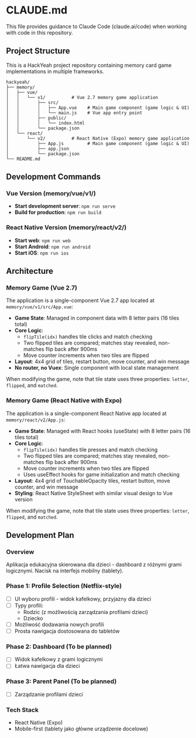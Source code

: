 # CLAUDE.md

This file provides guidance to Claude Code (claude.ai/code) when working with code in this repository.

## Project Structure

This is a HackYeah project repository containing memory card game implementations in multiple frameworks.

```
hackyeah/
├── memory/
│   ├── vue/
│   │   └── v1/          # Vue 2.7 memory game application
│   │       ├── src/
│   │       │   ├── App.vue    # Main game component (game logic & UI)
│   │       │   └── main.js    # Vue app entry point
│   │       ├── public/
│   │       │   └── index.html
│   │       └── package.json
│   └── react/
│       └── v2/          # React Native (Expo) memory game application
│           ├── App.js         # Main game component (game logic & UI)
│           ├── app.json
│           └── package.json
└── README.md
```

## Development Commands

### Vue Version (memory/vue/v1/)

- **Start development server**: `npm run serve`
- **Build for production**: `npm run build`

### React Native Version (memory/react/v2/)

- **Start web**: `npm run web`
- **Start Android**: `npm run android`
- **Start iOS**: `npm run ios`

## Architecture

### Memory Game (Vue 2.7)

The application is a single-component Vue 2.7 app located at `memory/vue/v1/src/App.vue`:

- **Game State**: Managed in component data with 8 letter pairs (16 tiles total)
- **Core Logic**:
  - `flipTile(idx)` handles tile clicks and match checking
  - Two flipped tiles are compared; matches stay revealed, non-matches flip back after 900ms
  - Move counter increments when two tiles are flipped
- **Layout**: 4x4 grid of tiles, restart button, move counter, and win message
- **No router, no Vuex**: Single component with local state management

When modifying the game, note that tile state uses three properties: `letter`, `flipped`, and `matched`.

### Memory Game (React Native with Expo)

The application is a single-component React Native app located at `memory/react/v2/App.js`:

- **Game State**: Managed with React hooks (useState) with 8 letter pairs (16 tiles total)
- **Core Logic**:
  - `flipTile(idx)` handles tile presses and match checking
  - Two flipped tiles are compared; matches stay revealed, non-matches flip back after 900ms
  - Move counter increments when two tiles are flipped
  - Uses useEffect hooks for game initialization and match checking
- **Layout**: 4x4 grid of TouchableOpacity tiles, restart button, move counter, and win message
- **Styling**: React Native StyleSheet with similar visual design to Vue version

When modifying the game, note that tile state uses three properties: `letter`, `flipped`, and `matched`.

## Development Plan

### Overview
Aplikacja edukacyjna skierowana dla dzieci - dashboard z różnymi grami logicznymi. Nacisk na interfejs mobilny (tablety).

### Phase 1: Profile Selection (Netflix-style)
- [ ] UI wyboru profili - widok kafelkowy, przyjazny dla dzieci
- [ ] Typy profili:
  - Rodzic (z możliwością zarządzania profilami dzieci)
  - Dziecko
- [ ] Możliwość dodawania nowych profili
- [ ] Prosta nawigacja dostosowana do tabletów

### Phase 2: Dashboard (To be planned)
- [ ] Widok kafelkowy z grami logicznymi
- [ ] Łatwa nawigacja dla dzieci

### Phase 3: Parent Panel (To be planned)
- [ ] Zarządzanie profilami dzieci

### Tech Stack
- React Native (Expo)
- Mobile-first (tablety jako główne urządzenie docelowe)
